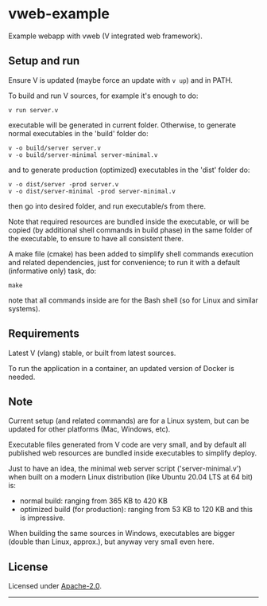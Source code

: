 # vweb-example

Example webapp with vweb (V integrated web framework).


## Setup and run

Ensure V is updated (maybe force an update with `v up`) and in PATH.

To build and run V sources, for example it's enough to do:
```
v run server.v
```
executable will be generated in current folder.
Otherwise, to generate normal executables in the 'build' folder do:
```
v -o build/server server.v
v -o build/server-minimal server-minimal.v
```
and to generate production (optimized) executables in the 'dist' folder do:
```
v -o dist/server -prod server.v
v -o dist/server-minimal -prod server-minimal.v
```
then go into desired folder, and run executable/s from there.

Note that required resources are bundled inside the executable, 
or will be copied (by additional shell commands in build phase) in the same folder of the executable, 
to ensure to have all consistent there.

A make file (cmake) has been added to simplify shell commands execution and related dependencies, 
just for convenience; to run it with a default (informative only) task, do:
```
make
```
note that all commands inside are for the Bash shell (so for Linux and similar systems).


## Requirements

Latest V (vlang) stable, or built from latest sources.

To run the application in a container, an updated version of Docker is needed.


## Note

Current setup (and related commands) are for a Linux system, 
but can be updated for other platforms (Mac, Windows, etc).

Executable files generated from V code are very small, 
and by default all published web resources are bundled inside executables 
to simplify deploy.

Just to have an idea, the minimal web server script ('server-minimal.v') 
when built on a modern Linux distribution (like Ubuntu 20.04 LTS at 64 bit) is:
- normal build: ranging from 365 KB to 420 KB
- optimized build (for production): ranging from 53 KB to 120 KB
and this is impressive.

When building the same sources in Windows, executables are bigger 
(double than Linux, approx.), but anyway very small even here.


## License

Licensed under [Apache-2.0](./LICENSE).

----
